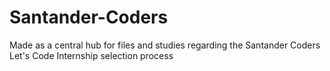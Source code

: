 # Santander-Coders
Made as a central hub for files and studies regarding the Santander Coders Let's Code Internship selection process
